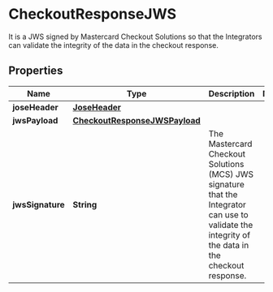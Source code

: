 

# CheckoutResponseJWS

It is a JWS signed by Mastercard Checkout Solutions so that the Integrators can validate the integrity of the data in the checkout response.

## Properties

| Name | Type | Description | Notes |
|------------ | ------------- | ------------- | -------------|
|**joseHeader** | [**JoseHeader**](JoseHeader.md) |  |  |
|**jwsPayload** | [**CheckoutResponseJWSPayload**](CheckoutResponseJWSPayload.md) |  |  |
|**jwsSignature** | **String** | The Mastercard Checkout Solutions (MCS) JWS signature that the Integrator can use to validate the integrity of the data in the checkout response. |  |



